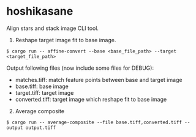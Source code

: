 # hoshikasane
Align stars and stack image CLI tool.

1. Reshape target image fit to base image.
```shell
$ cargo run -- affine-convert --base <base_file_path> --target <target_file_path>
```
Output following files (now include some files for DEBUG):
- matches.tiff: match feature points between base and target image
- base.tiff: base image
- target.tiff: target image
- converted.tiff: target image which reshape fit to base image

2. Average composite
```shell
$ cargo run -- average-composite --file base.tiff,converted.tiff --output output.tiff
```